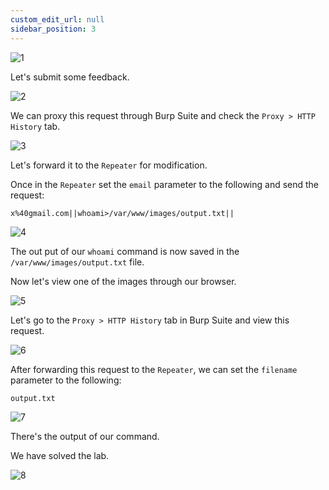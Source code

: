 ```yaml
---
custom_edit_url: null
sidebar_position: 3
---
```


![1](https://github.com/Knign/Write-ups/assets/110326359/54072ed6-c2ad-41c0-a640-597b122f83a7)

Let's submit some feedback.

![2](https://github.com/Knign/Write-ups/assets/110326359/2e7f9d39-f486-4c9f-b734-8589446312b5)

We can proxy this request through Burp Suite and check the `Proxy > HTTP History` tab.

![3](https://github.com/Knign/Write-ups/assets/110326359/96513681-65eb-4fdb-93c4-45a3d2dc215b)

Let's forward it to the `Repeater` for modification.

Once in the `Repeater` set the `email` parameter to the following and send the request:
```
x%40gmail.com||whoami>/var/www/images/output.txt||
```

![4](https://github.com/Knign/Write-ups/assets/110326359/1fa1f75f-0f69-4aec-a78b-f2e477c5cc92)

The out put of our `whoami` command is now saved in the `/var/www/images/output.txt` file.

Now let's view one of the images through our browser.

![5](https://github.com/Knign/Write-ups/assets/110326359/c1571ec8-765b-4769-b868-97154e4d35e6)

Let's go to the `Proxy > HTTP History` tab in Burp Suite and view this request.

![6](https://github.com/Knign/Write-ups/assets/110326359/a32a2d1a-1a37-40c8-badb-baa096841f0b)

After forwarding this request to the `Repeater`, we can set the `filename` parameter to the following:

```
output.txt
```

![7](https://github.com/Knign/Write-ups/assets/110326359/fa1ccbc3-2a70-458d-a72e-85b986b1faba)

There's the output of our command.

We have solved the lab.

![8](https://github.com/Knign/Write-ups/assets/110326359/68aa1eb7-ad53-4843-a43d-76ce37bedbf3)

